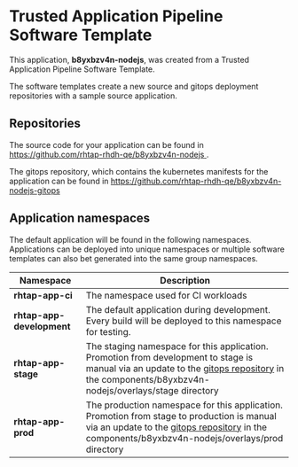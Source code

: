 # Trusted Application Pipeline Software Template

This application, **b8yxbzv4n-nodejs**, was created from a Trusted Application Pipeline Software Template.

The software templates create a new source and gitops deployment repositories with a sample source application. 

## Repositories

The source code for your application can be found in [https://github.com/rhtap-rhdh-qe/b8yxbzv4n-nodejs ](https://github.com/rhtap-rhdh-qe/b8yxbzv4n-nodejs ).
 
The gitops repository, which contains the kubernetes manifests for the application can be found in 
[https://github.com/rhtap-rhdh-qe/b8yxbzv4n-nodejs-gitops ](https://github.com/rhtap-rhdh-qe/b8yxbzv4n-nodejs-gitops ) 

## Application namespaces 

The default application will be found in the following namespaces. Applications can be deployed into unique namespaces or multiple software templates can also bet generated into the same group namespaces.  

|  Namespace   |  Description   |  
| -------- | -------- |
| **rhtap-app-ci** | The namespace used for CI workloads |
| **rhtap-app-development** | The default application during development. Every build will be deployed to this namespace for testing. |
| **rhtap-app-stage** | The staging namespace for this application. Promotion from development to stage is manual via an update to the [gitops repository](https://github.com/rhtap-rhdh-qe/b8yxbzv4n-nodejs-gitops ) in the components/b8yxbzv4n-nodejs/overlays/stage directory |
| **rhtap-app-prod** | The production namespace for this application. Promotion from stage to production is manual via an update to the [gitops repository](https://github.com/rhtap-rhdh-qe/b8yxbzv4n-nodejs-gitops ) in the components/b8yxbzv4n-nodejs/overlays/prod directory |